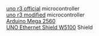 [uno r3 official](m2022contr.md#uno-r3-official) microcontroller  
[uno r3 modified](m2022contr.md#uno-r3-modified) microcontroller  
[Arduino Mega 2560](m2022contr.md#Arduino-Mega-2560)  
[UNO Ethernet Shield W5100](m2022contr.md#UNO-Ethernet-Shield-W5100) Shield  
[](m2022contr.md#)  
[](m2022contr.md#)  
[](m2022contr.md#)  
[](m2022contr.md#)  
[](m2022contr.md#)  
[](m2022contr.md#)  
[](m2022contr.md#)  
[](m2022contr.md#)  
[](m2022contr.md#)  
[]()  
[]()  
[]()  
[]()  
[]()  
[]()  

